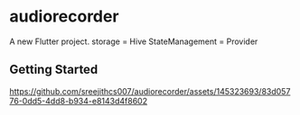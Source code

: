 # audiorecorder

A new Flutter project.
storage = Hive
StateManagement = Provider

## Getting Started


https://github.com/sreejithcs007/audiorecorder/assets/145323693/83d05776-0dd5-4dd8-b934-e8143d4f8602



